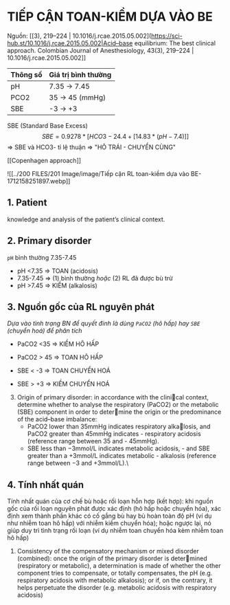 # TIẾP CẬN TOAN-KIỀM DỰA VÀO BE
Nguồn: [[3), 219–224 | 10.1016/j.rcae.2015.05.002](https://sci-hub.st/10.1016/j.rcae.2015.05.002|Acid–base equilibrium: The best clinical approach. Colombian Journal of Anesthesiology, 43(3), 219–224 | 10.1016/j.rcae.2015.05.002]]

| Thông số | Giá trị bình thường |
| -------- | ------------------- |
| pH       | 7.35 -> 7.45        |
| PCO2     | 35 -> 45 (mmHg)     |
| SBE      | -3 -> +3            |
SBE (Standard Base Excess)
$$SBE = 0.9278 *[HCO3 - 24.4 +[14.83*(pH-7.4)]]$$
=> SBE và HCO3- tỉ lệ thuận
=> "HÔ TRÁI - CHUYỂN CÙNG"

[[Copenhagen approach]]

![[../200 FILES/201 Image/image/Tiếp cận RL toan-kiềm dựa vào BE-1712158251897.webp]]

## 1. Patient
knowledge and analysis of the patient’s clinical context.
## 2. Primary disorder
`pH` bình thường 7.35-7.45
- pH <7.35 => TOAN (acidosis)
- 7.35-7.45 => (1) bình thường *hoặc* (2) RL đã được bù trừ
- pH >7.45 => KIỀM (alkalosis)

## 3. Nguồn gốc của RL nguyên phát
*Dựa vào tình trạng BN để quyết đinh là dùng `PaCO2` (hô hấp) hay `SBE` (chuyển hoá) để phân tích*

- PaCO2 <35 => KIỀM HÔ HẤP
- PaCO2 > 45 => TOAN HÔ HẤP

- SBE < -3 => TOAN CHUYỂN HOÁ
- SBE > +3 => KIỀM CHUYỂN HOÁ

3. Origin of primary disorder: in accordance with the clinical context, determine whether to analyse the respiratory (PaCO2) or the metabolic (SBE) component in order to determine the origin or the predominance of the acid–base imbalance:
	- PaCO2 lower than 35mmHg indicates respiratory alkalosis, and PaCO2 greater than 45mmHg indicates - respiratory acidosis (reference range between 35 and - 45mmHg).
	- SBE less than −3mmol/L indicates metabolic acidosis, - and SBE greater than a +3mmol/L indicates metabolic - alkalosis (reference range between −3 and +3mmol/L).\

## 4. Tính nhất quán
Tính nhất quán của cơ chế bù hoặc rối loạn hỗn hợp (kết hợp): khi nguồn gốc của rối loạn nguyên phát được xác định (hô hấp hoặc chuyển hóa), xác định xem thành phần khác có cố gắng bù hay bù hoàn toàn độ pH (ví dụ như nhiễm toan hô hấp) với nhiễm kiềm chuyển hóa); hoặc ngược lại, nó giúp duy trì tình trạng rối loạn (ví dụ nhiễm toan chuyển hóa kèm nhiễm toan hô hấp)

1. Consistency of the compensatory mechanism or mixed disorder (combined): once the origin of the primary disorder is determined (respiratory or metabolic), a determination is made of whether the other component tries to compensate, or totally compensates, the pH (e.g. respiratory acidosis with metabolic alkalosis); or if, on the contrary, it helps perpetuate the disorder (e.g. metabolic acidosis with respiratory acidosis)